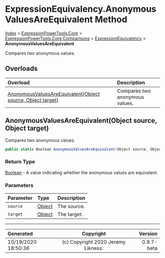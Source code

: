 ﻿# ExpressionEquivalency.AnonymousValuesAreEquivalent Method

[Index](../index.md) > [ExpressionPowerTools.Core](ExpressionPowerTools.Core.a.md) > [ExpressionPowerTools.Core.Comparisons](ExpressionPowerTools.Core.Comparisons.n.md) > [ExpressionEquivalency](ExpressionPowerTools.Core.Comparisons.ExpressionEquivalency.cs.md) > **AnonymousValuesAreEquivalent**

Compares two anonymous values.

## Overloads

| Overload | Description |
| :-- | :-- |
| [AnonymousValuesAreEquivalent(Object source, Object target)](#anonymousvaluesareequivalentobject-source-object-target) | Compares two anonymous values. |
## AnonymousValuesAreEquivalent(Object source, Object target)

Compares two anonymous values.

```csharp
public static Boolean AnonymousValuesAreEquivalent(Object source, Object target)
```

### Return Type

 [Boolean](https://docs.microsoft.com/dotnet/api/system.boolean)  - A value indicating whether the anonymous values are equivalent.

### Parameters

| Parameter | Type | Description |
| :-- | :-- | :-- |
| `source` | [Object](https://docs.microsoft.com/dotnet/api/system.object) | The source. |
| `target` | [Object](https://docs.microsoft.com/dotnet/api/system.object) | The target. |



---

| Generated | Copyright | Version |
| :-- | :-: | --: |
| 10/19/2020 18:50:36 | (c) Copyright 2020 Jeremy Likness. | 0.9.7-beta |
